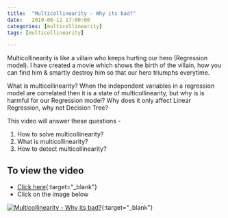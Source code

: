 ```yaml
---
title:  "Multicollinearity - Why its bad?"
date:   2019-06-12 17:00:00
categories: [multicollinearity]
tags: [multicollinearity]

---
```


Multicollinearity is like a villain who keeps hurting our hero (Regression model). I have created a movie which shows the birth of the villain, how you can find him & smartly destroy him so that our hero triumphs everytime.

What is multicollinearity? When the independent variables in a regression model are correlated then it is a state of multicollinearity, but why is is harmful for our Regression model? Why does it only affect Linear Regression, why not Decision Tree?

This video will answer these questions - 
1. How to solve multicollinearity? 
2. What is multicollinearity?
3. How to detect multicollinearity?

## To view the video
* [Click here](https://youtu.be/ATH4urDitI8){:target="_blank"}
* Click on the image below

[![Multicollinearity - Why its bad?](http://img.youtube.com/vi/ATH4urDitI8/0.jpg)](http://www.youtube.com/watch?v=ATH4urDitI8){:target="_blank"}